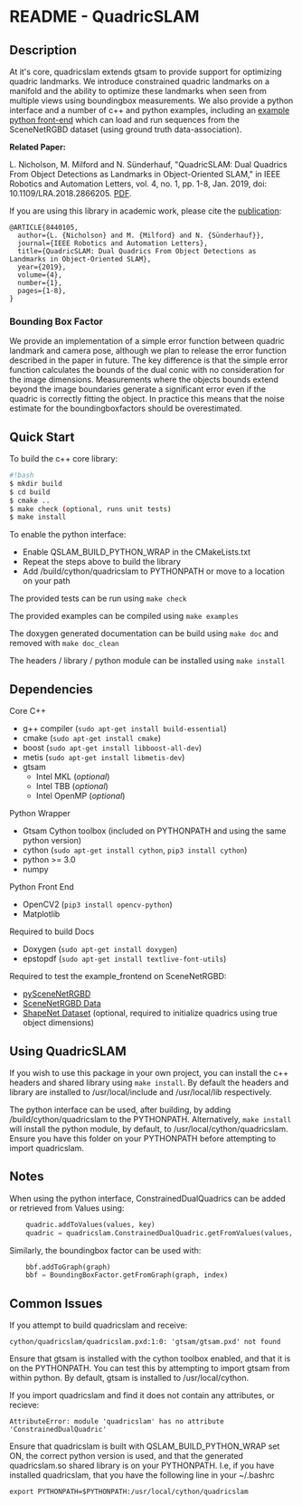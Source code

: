 # README - QuadricSLAM #

## Description ##
At it's core, quadricslam extends gtsam to provide support for optimizing quadric landmarks. We introduce constrained quadric landmarks on a manifold and the ability to optimize these landmarks when seen from multiple views using boundingbox measurements. We also provide a python interface and a number of c++ and python examples, including an [example python front-end](examples/python/README.md) which can load and run sequences from the SceneNetRGBD dataset (using ground truth data-association). 

**Related Paper:**

L. Nicholson, M. Milford and N. Sünderhauf, "QuadricSLAM: Dual Quadrics From Object Detections as Landmarks in Object-Oriented SLAM," in IEEE Robotics and Automation Letters, vol. 4, no. 1, pp. 1-8, Jan. 2019, doi: 10.1109/LRA.2018.2866205. [PDF](https://arxiv.org/abs/1804.04011).

If you are using this library in academic work, please cite the [publication](https://ieeexplore.ieee.org/document/8440105):

    @ARTICLE{8440105,
      author={L. {Nicholson} and M. {Milford} and N. {Sünderhauf}},
      journal={IEEE Robotics and Automation Letters}, 
      title={QuadricSLAM: Dual Quadrics From Object Detections as Landmarks in Object-Oriented SLAM}, 
      year={2019},
      volume={4},
      number={1},
      pages={1-8},
    }


### Bounding Box Factor ###
We provide an implementation of a simple error function between quadric landmark and camera pose, although we plan to release the error function described in the paper in future. The key difference is that the simple error function calculates the bounds of the dual conic with no consideration for the image dimensions. Measurements where the objects bounds extend beyond the image boundaries generate a significant error even if the quadric is correctly fitting the object. In practice this means that the noise estimate for the boundingboxfactors should be overestimated. 

## Quick Start ##

To build the c++ core library:

```sh
#!bash
$ mkdir build
$ cd build
$ cmake ..
$ make check (optional, runs unit tests)
$ make install
```

To enable the python interface:

* Enable QSLAM_BUILD_PYTHON_WRAP in the CMakeLists.txt
* Repeat the steps above to build the library
* Add /build/cython/quadricslam to PYTHONPATH or move to a location on your path

The provided tests can be run using `make check`

The provided examples can be compiled using `make examples`

The doxygen generated documentation can be build using `make doc` and removed with `make doc_clean`

The headers / library / python module can be installed using `make install`

## Dependencies ##
Core C++ 

* g++ compiler (`sudo apt-get install build-essential`)
* cmake (`sudo apt-get install cmake`) 
* boost (`sudo apt-get install libboost-all-dev`)
* metis (`sudo apt-get install libmetis-dev`) <!-- in future, automatically get from gtsam/3rdparty, required when including gtsam/Symbol.h etc, maybe we just need to update some path? -->
* gtsam 
  * Intel MKL (*optional*)
  * Intel TBB (*optional*)
  * Intel OpenMP (*optional*)

Python Wrapper

* Gtsam Cython toolbox (included on PYTHONPATH and using the same python version)
* cython (`sudo apt-get install cython`, `pip3 install cython`) <!-- gtsam requisite --> <!-- maybe we can use one and update our CYTHON_PATH? --> <!-- gtsam only needs apt-get version -->
* python >= 3.0 <!-- gtsam requisite -->
* numpy <!-- gtsam requisite --> 

Python Front End

* OpenCV2 (`pip3 install opencv-python`)
* Matplotlib

Required to build Docs

* Doxygen (`sudo apt-get install doxygen`)
* epstopdf (`sudo apt-get install textlive-font-utils`)

Required to test the example_frontend on SceneNetRGBD:

* [pySceneNetRGBD](https://github.com/jmccormac/pySceneNetRGBD)
* [SceneNetRGBD Data](https://robotvault.bitbucket.io/scenenet-rgbd.html)
* [ShapeNet Dataset](https://www.shapenet.org/) (optional, required to initialize quadrics using true object dimensions)

## Using QuadricSLAM ##

If you wish to use this package in your own project, you can install the c++ headers and shared library using `make install`. By default the headers and library are installed to /usr/local/include and /usr/local/lib respectively. 

The python interface can be used, after building, by adding /build/cython/quadricslam to the PYTHONPATH. Alternatively, `make install` will install the python module, by default, to /usr/local/cython/quadricslam. Ensure you have this folder on your PYTHONPATH before attempting to import quadricslam. 

## Notes ##

When using the python interface, ConstrainedDualQuadrics can be added or retrieved from Values using:
```Python
    quadric.addToValues(values, key)
    quadric = quadricslam.ConstrainedDualQuadric.getFromValues(values, key)
```

Similarly, the boundingbox factor can be used with:
```Python
    bbf.addToGraph(graph)
    bbf = BoundingBoxFactor.getFromGraph(graph, index)
```

## Common Issues ##

If you attempt to build quadricslam and receive:

```
cython/quadricslam/quadricslam.pxd:1:0: 'gtsam/gtsam.pxd' not found
```

Ensure that gtsam is installed with the cython toolbox enabled, and that it is on the PYTHONPATH. You can test this by attempting to import gtsam from within python. By default, gtsam is installed to /usr/local/cython. 

If you import quadricslam and find it does not contain any attributes, or recieve:

```
AttributeError: module 'quadricslam' has no attribute 'ConstrainedDualQuadric'
```

Ensure that quadricslam is built with QSLAM_BUILD_PYTHON_WRAP set ON, the correct python version is used, and that the generated quadricslam.so shared library is on your PYTHONPATH. I.e, if you have installed quadricslam, that you have the following line in your ~/.bashrc

```
export PYTHONPATH=$PYTHONPATH:/usr/local/cython/quadricslam
```
